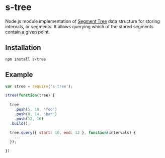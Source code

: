 # s-tree

Node.js module implementation of [Segment Tree](http://en.wikipedia.org/wiki/Segment_tree) data structure for storing intervals, or segments. It allows querying which of the stored segments contain a given point.

## Installation

    npm install s-tree

## Example

```javascript
var stree = require('s-tree');

stree(function(tree) {
  
  tree
    .push(5, 10, 'foo')
    .push(8, 14, 'bar')
    .push(12, 16)
  .build();

  tree.query({ start: 10, end: 12 }, function(intervals) {
    ...
  });

})
```
